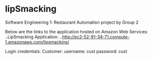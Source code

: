 # lipSmacking
Software Engineering 1: Restaurant Automation project by Group 2

  Below are the links to the application hosted on Amazon Web Services:
  ..LipSmacking Application:
  ..http://ec2-52-91-34-71.compute-1.amazonaws.com/lipsmacking/
  
  Login credentials:
  Customer:
  username: cust
  password: cust
